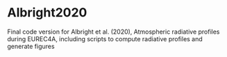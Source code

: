# Albright2020
Final code version for Albright et al. (2020), Atmospheric radiative profiles during EUREC4A, including scripts to compute radiative profiles and generate figures

